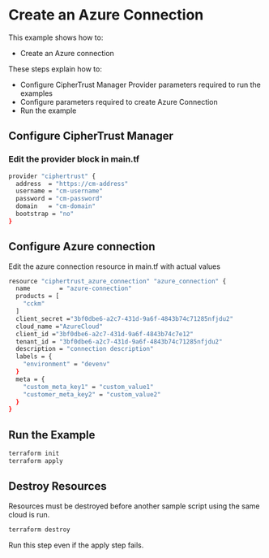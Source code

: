 # Create an Azure Connection

This example shows how to:
- Create an Azure connection

These steps explain how to:
- Configure CipherTrust Manager Provider parameters required to run the examples
- Configure parameters required to create Azure Connection
- Run the example


## Configure CipherTrust Manager

### Edit the provider block in main.tf

```bash
provider "ciphertrust" {
  address  = "https://cm-address"
  username = "cm-username"
  password = "cm-password"
  domain   = "cm-domain"
  bootstrap = "no"
}
```

## Configure Azure connection
Edit the azure connection resource in main.tf with actual values
```bash
resource "ciphertrust_azure_connection" "azure_connection" {
  name        = "azure-connection"
  products = [
    "cckm"
  ]
  client_secret ="3bf0dbe6-a2c7-431d-9a6f-4843b74c71285nfjdu2"
  cloud_name ="AzureCloud"
  client_id ="3bf0dbe6-a2c7-431d-9a6f-4843b74c7e12"
  tenant_id = "3bf0dbe6-a2c7-431d-9a6f-4843b74c71285nfjdu2"
  description = "connection description"
  labels = {
    "environment" = "devenv"
  }
  meta = {
    "custom_meta_key1" = "custom_value1"
    "customer_meta_key2" = "custom_value2"
  }
}
```

## Run the Example

```bash
terraform init
terraform apply
```

## Destroy Resources
Resources must be destroyed before another sample script using the same cloud is run.

```bash
terraform destroy
```

Run this step even if the apply step fails.